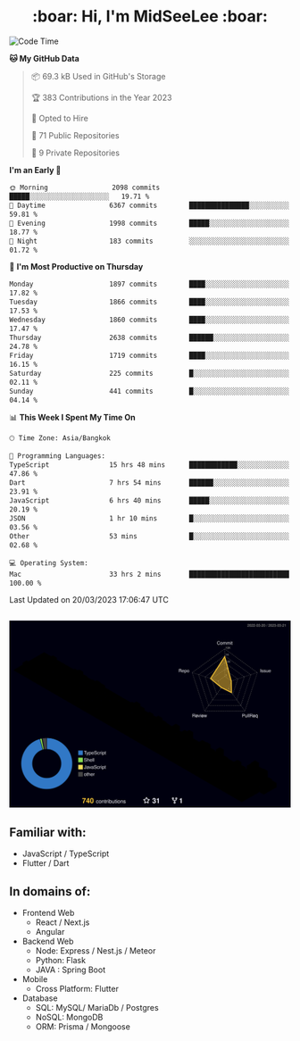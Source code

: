 <h1 align="center"> :boar: Hi, I'm MidSeeLee :boar:</h1>
 
<!--START_SECTION:waka-->
![Code Time](http://img.shields.io/badge/Code%20Time-471%20hrs%2058%20mins-blue)

**🐱 My GitHub Data** 

> 📦 69.3 kB Used in GitHub's Storage 
 > 
> 🏆 383 Contributions in the Year 2023
 > 
> 💼 Opted to Hire
 > 
> 📜 71 Public Repositories 
 > 
> 🔑 9 Private Repositories 
 > 
**I'm an Early 🐤** 

```text
🌞 Morning                2098 commits        █████░░░░░░░░░░░░░░░░░░░░   19.71 % 
🌆 Daytime                6367 commits        ███████████████░░░░░░░░░░   59.81 % 
🌃 Evening                1998 commits        █████░░░░░░░░░░░░░░░░░░░░   18.77 % 
🌙 Night                  183 commits         ░░░░░░░░░░░░░░░░░░░░░░░░░   01.72 % 
```
📅 **I'm Most Productive on Thursday** 

```text
Monday                   1897 commits        ████░░░░░░░░░░░░░░░░░░░░░   17.82 % 
Tuesday                  1866 commits        ████░░░░░░░░░░░░░░░░░░░░░   17.53 % 
Wednesday                1860 commits        ████░░░░░░░░░░░░░░░░░░░░░   17.47 % 
Thursday                 2638 commits        ██████░░░░░░░░░░░░░░░░░░░   24.78 % 
Friday                   1719 commits        ████░░░░░░░░░░░░░░░░░░░░░   16.15 % 
Saturday                 225 commits         █░░░░░░░░░░░░░░░░░░░░░░░░   02.11 % 
Sunday                   441 commits         █░░░░░░░░░░░░░░░░░░░░░░░░   04.14 % 
```


📊 **This Week I Spent My Time On** 

```text
🕑︎ Time Zone: Asia/Bangkok

💬 Programming Languages: 
TypeScript               15 hrs 48 mins      ████████████░░░░░░░░░░░░░   47.86 % 
Dart                     7 hrs 54 mins       ██████░░░░░░░░░░░░░░░░░░░   23.91 % 
JavaScript               6 hrs 40 mins       █████░░░░░░░░░░░░░░░░░░░░   20.19 % 
JSON                     1 hr 10 mins        █░░░░░░░░░░░░░░░░░░░░░░░░   03.56 % 
Other                    53 mins             █░░░░░░░░░░░░░░░░░░░░░░░░   02.68 % 

💻 Operating System: 
Mac                      33 hrs 2 mins       █████████████████████████   100.00 % 
```


 Last Updated on 20/03/2023 17:06:47 UTC
<!--END_SECTION:waka-->

##

![](./profile-3d-contrib/profile-night-rainbow.svg)

## Familiar with:
- JavaScript / TypeScript
- Flutter / Dart

## In domains of:
- Frontend Web
  - React / Next.js
  - Angular
- Backend Web
  - Node: Express / Nest.js / Meteor
  - Python: Flask
  - JAVA : Spring Boot
- Mobile
  - Cross Platform: Flutter
- Database
  - SQL: MySQL/ MariaDb / Postgres
  - NoSQL: MongoDB
  - ORM: Prisma / Mongoose
